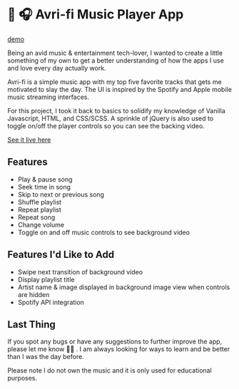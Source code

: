 # 🎵 🎧 Avri-fi Music Player App

[demo](https://res.cloudinary.com/haus-of-mon/image/upload/v1621680500/Music%20Player%20App/Gifs/music-app-demo_odbqrp.gif)

Being an avid music & entertainment tech-lover, I wanted to create a little something of my own to get a better understanding of how the apps I use and love every day actually work. 

Avri-fi is a simple music app with my top five favorite tracks that gets me motivated to slay the day. The UI is inspired by the Spotify and Apple mobile music streaming interfaces. 

For this project, I took it back to basics to solidify my knowledge of Vanilla Javascript, HTML, and CSS/SCSS. A sprinkle of jQuery is also used to toggle on/off the player controls so you can see the backing video.

[See it live here](https://brave-yonath-4fc8da.netlify.app/)

## Features

- Play & pause song
- Seek time in song
- Skip to next or previous song
- Shuffle playlist
- Repeat playlist
- Repeat song
- Change volume
- Toggle on and off music controls to see background video

## Features I'd Like to Add

- Swipe next transition of background video
- Display playlist title
- Artist name & image displayed in background image view when controls are hidden
- Spotify API integration

## Last Thing

If you spot any bugs or have any suggestions to further improve the app, please let me know 🙏🏾 .  I am always looking for ways to learn and be better than I was the day before.

Please note I do not own the music and it is only used for educational purposes.
